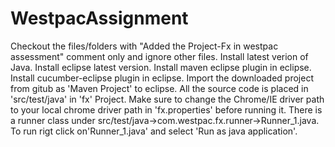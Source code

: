 # WestpacAssignment
Checkout the files/folders with "Added the Project-Fx in westpac assessment" comment only and ignore other files.
Install latest verion of Java.
Install eclipse latest version.
Install maven eclipse plugin in eclipse.
Install cucumber-eclipse plugin in eclipse.
Import the downloaded project from gitub as 'Maven Project' to eclipse.
All the source code is placed in 'src/test/java' in 'fx' Project.
Make sure to change the Chrome/IE driver path to your local chrome driver path in 'fx.properties' before running it.
There is a runner class under src/test/java->com.westpac.fx.runner->Runner_1.java. To run rigt click on'Runner_1.java' and select 'Run as java application'.
